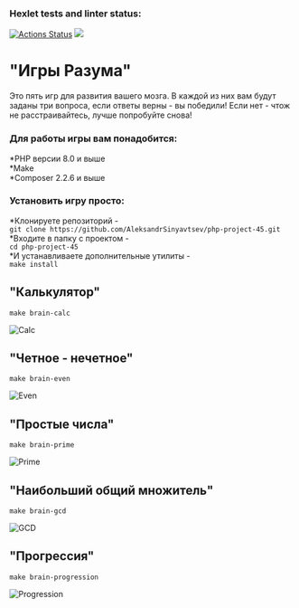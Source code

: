 ### Hexlet tests and linter status:
[![Actions Status](https://github.com/AleksandrSinyavtsev/php-project-45/workflows/hexlet-check/badge.svg)](https://github.com/AleksandrSinyavtsev/php-project-45/actions)
<a href="https://codeclimate.com/github/AleksandrSinyavtsev/php-project-45/maintainability"><img src="https://api.codeclimate.com/v1/badges/29e5be703ff2789e9d62/maintainability" /></a>

# "Игры Разума"

Это пять игр для развития вашего мозга. В каждой из них вам будут   
заданы три вопроса, если ответы верны - вы победили! Если нет - чтож  
не расстраивайтесь, лучше попробуйте снова!  

### Для работы игры вам понадобится:    
*PHP версии 8.0 и выше  
*Make  
*Composer 2.2.6 и выше  

### Установить игру просто:  
*Клонируете репозиторий -   
`git clone https://github.com/AleksandrSinyavtsev/php-project-45.git`  
*Входите в папку с проектом -   
`cd php-project-45`  
*И устанавливаете дополнительные утилиты -   
`make install`  

## "Калькулятор"

`make brain-calc`

![Calc](https://github.com/AleksandrSinyavtsev/php-project-45/assets/48642880/cc309a6c-b35f-40b1-9d79-bb2eec7722a3)

## "Четное - нечетное"

`make brain-even`

![Even](https://github.com/AleksandrSinyavtsev/php-project-45/assets/48642880/53e8140b-b3bb-40db-a4fa-06fd497644f3)

## "Простые числа"

`make brain-prime`

![Prime](https://github.com/AleksandrSinyavtsev/php-project-45/assets/48642880/1b5a5de9-9d1e-4fb4-8bda-36a6debc1b60)

## "Наибольший общий множитель"

`make brain-gcd`

![GCD](https://github.com/AleksandrSinyavtsev/php-project-45/assets/48642880/ff78949c-4271-43bb-bdd1-eb569ed69800)

## "Прогрессия"

`make brain-progression`

![Progression](https://github.com/AleksandrSinyavtsev/php-project-45/assets/48642880/f6d384c2-1cbc-4bc2-8863-4215d5f8e2a4)







